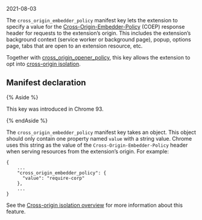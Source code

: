 2021-08-03

The `cross_origin_embedder_policy` manifest key lets the extension to specify a value for the [Cross-Origin-Embedder-Policy](https://developer.mozilla.org/en-US/docs/Web/HTTP/Headers/Cross-Origin-Embedder-Policy) (COEP) response header for requests to the extension’s origin. This includes the extension’s background context (service worker or background page), popup, options page, tabs that are open to an extension resource, etc.

Together with [cross_origin_opener_policy](/docs/extensions/mv2/manifest/cross_origin_opener_policy/), this key allows the extension to opt into [cross-origin isolation](/docs/extensions/mv2/cross-origin-isolation/).

## Manifest declaration

{% Aside %}

This key was introduced in Chrome 93.

{% endAside %}

The `cross_origin_embedder_policy` manifest key takes an object. This object should only contain one property named `value` with a string value. Chrome uses this string as the value of the `Cross-Origin-Embedder-Policy` header when serving resources from the extension’s origin. For example:

    {
        ...
        "cross_origin_embedder_policy": {
          "value": "require-corp"
        },
        ...
    }

See the [Cross-origin isolation overview](/docs/extensions/mv2/cross-origin-isolation/) for more information about this feature.
